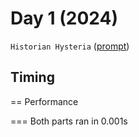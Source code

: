 # Day 1 (2024)

`Historian Hysteria` ([prompt](https://adventofcode.com/2024/day/1))

## Timing

== Performance

=== Both parts ran in 0.001s


